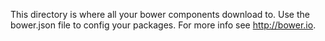 This directory is where all your bower components download to. Use the bower.json file to config your packages. For more info see http://bower.io.
